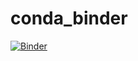 # conda_binder
[![Binder](https://mybinder.org/badge_logo.svg)](https://mybinder.org/v2/gh/AnuRuwan/conda_binder_forshinyapp/shinypython)

